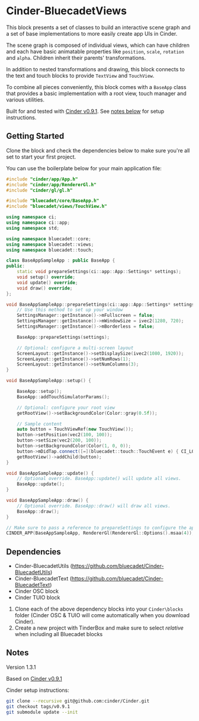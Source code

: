 # Cinder-BluecadetViews

This block presents a set of classes to build an interactive scene graph and a set of base implementations to more easily create app UIs in Cinder.

The scene graph is composed of individual views, which can have children and each have basic animatable properties like `position`, `scale`, `rotation` and `alpha`. Children inherit their parents' transformations.

In addition to nested transformations and drawing, this block connects to the text and touch blocks to provide `TextView` and `TouchView`.

To combine all pieces conveniently, this block comes with a `BaseApp` class that provides a basic implementation with a root view, touch manager and various utilities.

Built for and tested with [Cinder v0.9.1](https://github.com/cinder/Cinder/tree/v0.9.1). See [notes below](#Notes) for setup instructions.

## Getting Started

Clone the block and check the dependencies below to make sure you're all set to start your first project.

You can use the boilerplate below for your main application file:

```c++
#include "cinder/app/App.h"
#include "cinder/app/RendererGl.h"
#include "cinder/gl/gl.h"

#include "bluecadet/core/BaseApp.h"
#include "bluecadet/views/TouchView.h"

using namespace ci;
using namespace ci::app;
using namespace std;

using namespace bluecadet::core;
using namespace bluecadet::views;
using namespace bluecadet::touch;

class BaseAppSampleApp : public BaseApp {
public:
	static void prepareSettings(ci::app::App::Settings* settings);
	void setup() override;
	void update() override;
	void draw() override;
};

void BaseAppSampleApp::prepareSettings(ci::app::App::Settings* settings) {
	// Use this method to set up your window
	SettingsManager::getInstance()->mFullscreen = false;
	SettingsManager::getInstance()->mWindowSize = ivec2(1280, 720);
	SettingsManager::getInstance()->mBorderless = false;

	BaseApp::prepareSettings(settings);

	// Optional: configure a multi-screen layout
	ScreenLayout::getInstance()->setDisplaySize(ivec2(1080, 1920));
	ScreenLayout::getInstance()->setNumRows(1);
	ScreenLayout::getInstance()->setNumColumns(3);
}

void BaseAppSampleApp::setup() {

	BaseApp::setup();
	BaseApp::addTouchSimulatorParams();

	// Optional: configure your root view
	getRootView()->setBackgroundColor(Color::gray(0.5f));

	// Sample content
	auto button = TouchViewRef(new TouchView());
	button->setPosition(vec2(100, 100));
	button->setSize(vec2(200, 100));
	button->setBackgroundColor(Color(1, 0, 0));
	button->mDidTap.connect([=](bluecadet::touch::TouchEvent e) { CI_LOG_I("Button tapped"); });
	getRootView()->addChild(button);
}

void BaseAppSampleApp::update() {
	// Optional override. BaseApp::update() will update all views.
	BaseApp::update();
}

void BaseAppSampleApp::draw() {
	// Optional override. BaseApp::draw() will draw all views.
	BaseApp::draw();
}

// Make sure to pass a reference to prepareSettings to configure the app correctly. MSAA and other render options are optional.
CINDER_APP(BaseAppSampleApp, RendererGl(RendererGl::Options().msaa(4)), BaseAppSampleApp::prepareSettings);

```

## Dependencies

* Cinder-BluecadetUtils (https://github.com/bluecadet/Cinder-BluecadetUtils)
* Cinder-BluecadetText (https://github.com/bluecadet/Cinder-BluecadetText)
* Cinder OSC block
* Cinder TUIO block

1. Clone each of the above dependency blocks into your `Cinder\blocks` folder (Cinder OSC & TUIO will come automatically when you download Cinder). 
2. Create a new project with TinderBox and make sure to select *relative* when including all Bluecadet blocks

## Notes

Version 1.3.1

Based on [Cinder v0.9.1](https://github.com/cinder/Cinder/tree/v0.9.1)

Cinder setup instructions:


```bash
git clone --recursive git@github.com:cinder/Cinder.git
git checkout tags/v0.9.1
git submodule update --init
```
